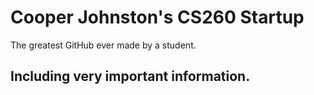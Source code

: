 # Cooper Johnston's CS260 Startup
The greatest GitHub ever made by a student.

## Including very important information.